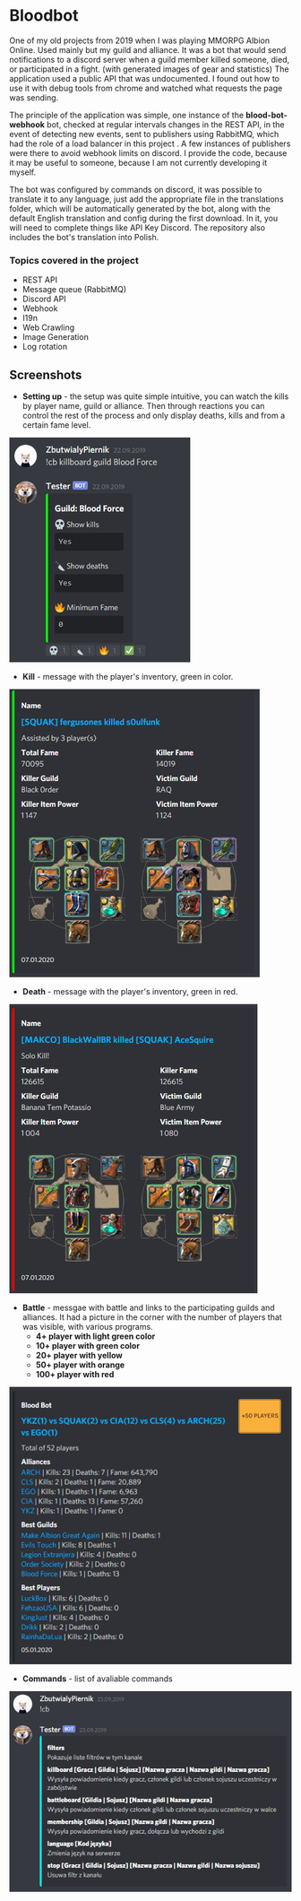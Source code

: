 # Bloodbot

One of my old projects from 2019 when I was playing MMORPG Albion Online. Used mainly but my guild and alliance. It was a bot that would send notifications to a discord server when a guild member killed someone, died, or participated in a fight. (with generated images of gear and statistics) The application used a public API that was undocumented. I found out how to use it with debug tools from chrome and watched what requests the page was sending.

The principle of the application was simple, one instance of the **blood-bot-webhook** bot, checked at regular intervals changes in the REST API, in the event of detecting new events, sent to publishers using RabbitMQ, which had the role of a load balancer in this project . A few instances of publishers were there to avoid webhook limits on discord. I provide the code, because it may be useful to someone, because I am not currently developing it myself.

The bot was configured by commands on discord, it was possible to translate it to any language, just add the appropriate file in the translations folder, which will be automatically generated by the bot, along with the default English translation and config during the first download. In it, you will need to complete things like API Key Discord. The repository also includes the bot's translation into Polish.


### Topics covered in the project

  - REST API
  - Message queue (RabbitMQ)
  - Discord API
  - Webhook
  - I19n
  - Web Crawling
  - Image Generation
  - Log rotation

## Screenshots

- **Setting up** - the setup was quite simple intuitive, you can watch the kills by player name, guild or alliance. Then through reactions you can control the rest of the process and only display deaths, kills and from a certain fame level.

![Setting up](./screenshots/setting_up.PNG)

- **Kill** - message with the player's inventory, green in color.

![Kill](./screenshots/kill.PNG)

- **Death** - message with the player's inventory, green in red.

![Death](./screenshots/death.PNG)

- **Battle** - messgae with battle and links to the participating guilds and alliances. It had a picture in the corner with the number of players that was visible, with various programs.  
  - **4+ player with light green color**
  - **10+ player with green color**
  - **20+ player with yellow**
  - **50+ player with orange**
  - **100+ player with red**

![Battle](./screenshots/battle.PNG)

- **Commands** - list of avaliable commands

![Commands](./screenshots/command.PNG)
